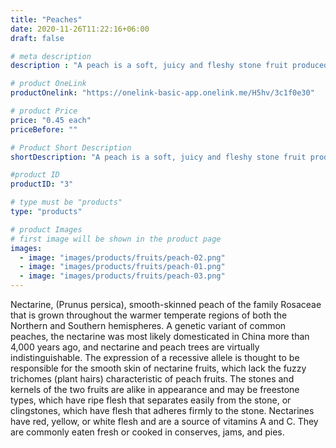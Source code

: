 ```yaml
---
title: "Peaches"
date: 2020-11-26T11:22:16+06:00
draft: false

# meta description
description : "A peach is a soft, juicy and fleshy stone fruit produced by a peach tree. It is grown throughout the warmer temperate regions."

# product OneLink
productOnelink: "https://onelink-basic-app.onelink.me/H5hv/3c1f0e30"

# product Price
price: "0.45 each"
priceBefore: ""

# Product Short Description
shortDescription: "A peach is a soft, juicy and fleshy stone fruit produced by a peach tree. It is grown throughout the warmer temperate regions."

#product ID
productID: "3"

# type must be "products"
type: "products"

# product Images
# first image will be shown in the product page
images:
  - image: "images/products/fruits/peach-02.png"
  - image: "images/products/fruits/peach-01.png"
  - image: "images/products/fruits/peach-03.png"
---
```


Nectarine, (Prunus persica), smooth-skinned peach of the family Rosaceae that is grown throughout the warmer temperate regions of both the Northern and Southern hemispheres. A genetic variant of common peaches, the nectarine was most likely domesticated in China more than 4,000 years ago, and nectarine and peach trees are virtually indistinguishable. The expression of a recessive allele is thought to be responsible for the smooth skin of nectarine fruits, which lack the fuzzy trichomes (plant hairs) characteristic of peach fruits. The stones and kernels of the two fruits are alike in appearance and may be freestone types, which have ripe flesh that separates easily from the stone, or clingstones, which have flesh that adheres firmly to the stone. Nectarines have red, yellow, or white flesh and are a source of vitamins A and C. They are commonly eaten fresh or cooked in conserves, jams, and pies.
